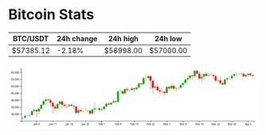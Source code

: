 # Bitcoin Stats

BTC/USDT|24h change|24h high|24h low|
|---|---|---|---|
|$57385.12|-2.18%|$58998.00|$57000.00|

<img src="./chart.svg">
